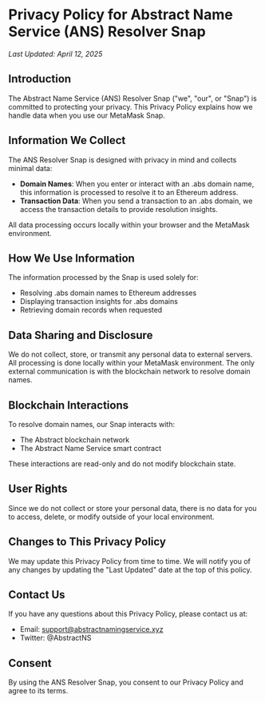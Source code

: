 # Privacy Policy for Abstract Name Service (ANS) Resolver Snap

*Last Updated: April 12, 2025*

## Introduction

The Abstract Name Service (ANS) Resolver Snap ("we", "our", or "Snap") is committed to protecting your privacy. This Privacy Policy explains how we handle data when you use our MetaMask Snap.

## Information We Collect

The ANS Resolver Snap is designed with privacy in mind and collects minimal data:

- **Domain Names**: When you enter or interact with an .abs domain name, this information is processed to resolve it to an Ethereum address.
- **Transaction Data**: When you send a transaction to an .abs domain, we access the transaction details to provide resolution insights.

All data processing occurs locally within your browser and the MetaMask environment.

## How We Use Information

The information processed by the Snap is used solely for:

- Resolving .abs domain names to Ethereum addresses
- Displaying transaction insights for .abs domains
- Retrieving domain records when requested

## Data Sharing and Disclosure

We do not collect, store, or transmit any personal data to external servers. All processing is done locally within your MetaMask environment. The only external communication is with the blockchain network to resolve domain names.

## Blockchain Interactions

To resolve domain names, our Snap interacts with:

- The Abstract blockchain network
- The Abstract Name Service smart contract

These interactions are read-only and do not modify blockchain state.

## User Rights

Since we do not collect or store your personal data, there is no data for you to access, delete, or modify outside of your local environment.

## Changes to This Privacy Policy

We may update this Privacy Policy from time to time. We will notify you of any changes by updating the "Last Updated" date at the top of this policy.

## Contact Us

If you have any questions about this Privacy Policy, please contact us at:

- Email: support@abstractnamingservice.xyz
- Twitter: @AbstractNS

## Consent

By using the ANS Resolver Snap, you consent to our Privacy Policy and agree to its terms.
